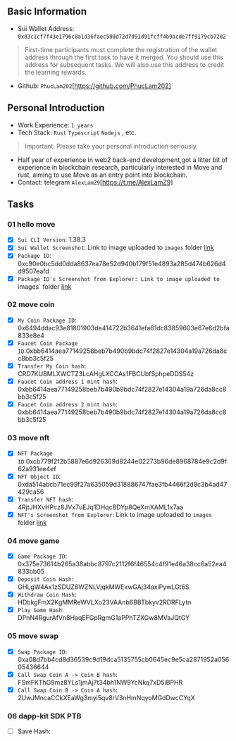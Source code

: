 ## Basic Information
- Sui Wallet Address: `0x83c1cf7f43e1796c8a1d36faec580d72d7d91d91fcff4b9acde7ff9179cb7202`
> First-time participants must complete the registration of the wallet address through the first task to have it merged. You should use this address for subsequent tasks. We will also use this address to credit the learning rewards.
- Github: `PhucLam202`[https://github.com/PhucLam202]

## Personal Introduction
- Work Experience: `1 years`
- Tech Stack: `Rust` `Typescript` `Nodejs` , etc.
> Important: Please take your personal introduction seriously.
- Half year of experience in web2 back-end development,got a litter bit of experience in blockchain research, particularly interested in Move and rust, aiming to use Move as an entry point into blockchain.
- Contact: telegram `AlexLamZ9`[https://t.me/AlexLamZ9]

## Tasks

### 01 hello move
- [x] `Sui CLI Version`: 1.38.3
- [x] `Sui Wallet Screenshot`: Link to image uploaded to `images` folder [link](./images/task1_wallet_address.png)
- [x] `Package ID`: 0xc90e0bc5dd0dda8637ea78e52d940b179f51e4893a285d474b626d4d9507eafd
- [x] `Package ID's Screenshot from Explorer: Link to image uploaded to `images` folder [link](./images/task1_packageId.png)

### 02 move coin
- [x] `My Coin Package ID`: 0x6494ddac93e81801903de414722b3641efa61dc83859603e67e6d2bfa833e8e4
- [x] `Faucet Coin Package ID`:0xbb6414aea77149258beb7b490b9bdc74f2827e14304a19a726da8cc8bb3c5f25
- [x] `Transfer My Coin hash`: CRD7KUBMLXWCTZ3LcAHgLXCCAs1FBCUbfSphpeDDS54z
- [x] `Faucet Coin address 1 mint hash`: 0xbb6414aea77149258beb7b490b9bdc74f2827e14304a19a726da8cc8bb3c5f25
- [x] `Faucet Coin address 2 mint hash`: 0xbb6414aea77149258beb7b490b9bdc74f2827e14304a19a726da8cc8bb3c5f25

### 03 move nft
- [x] `NFT Package ID`:0xcb779f2f2b5887e6d926369d8244e02273b96de8968784e9c2d9f62a931ee4ef
- [x] `NFT Object ID`: 0xda514abcb71ec99f27a635059d318886747fae3fb4466f2d9c3b4ad47429ca56
- [x] `Transfer NFT hash`: 4RjtJHXvHPcz8JVx7uEJq1DHqcBDYp8QeXmXAML1x7aa
- [x] `NFT's Screenshot from Explorer`: Link to image uploaded to `images` folder [link](./images/task3_NFT.png)

### 04 move game
- [x] `Game Package ID`: 0x375e73614b265a38abbc8797c2112f6f46554c4f91e46a38cc6a52ea4833bb05
- [x] `Deposit Coin Hash`: GHLgW4Ax1zSDUZ8WZNLVjqkMWExwGAj34axiPywLGt6S
- [x] `Withdraw Coin Hash`: HDbkgFmX2KgMMReWVLXo23VAAnb6BBTbkyv2RDRFLytn
- [x] `Play Game Hash`: DPnN4RgurAfVn8HaqEFGpRgmG1aPPhTZXGw8MVaJQtGY

### 05 move swap
- [x] `Swap Package ID`: 0xa08d7bb4cd8d36539c9d19dca5135755cb0645ec9e5ca2871952a05605436644
- [x] `Call Swap Coin A -> Coin B hash`: FSmFKThG9mz8YLs1jmAj7t34bh1NW9YcNkq7xD5iBPHR
- [x] `Call Swap Coin B -> Coin A hash`: 2UwJMncaCCkXEaWg3myi5qv8rV3nHmNqyoMGdDwcCYqX

### 06 dapp-kit SDK PTB
- [ ] Save Hash:
